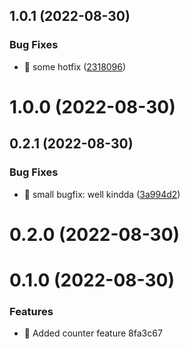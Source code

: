 ## 1.0.1 (2022-08-30)


### Bug Fixes

* :bug: some hotfix ([2318096](https://github.com/kwaoquaye/rtl-with-gitex/commits/2318096b554a6c1381d9db718ad3114d2e8cd4b9))



# 1.0.0 (2022-08-30)



## 0.2.1 (2022-08-30)


### Bug Fixes

* :bug: small bugfix: well kindda ([3a994d2](https://github.com/kwaoquaye/rtl-with-gitex/commits/3a994d2c0eebec060c1bb396c5c16593130c20c1))



# 0.2.0 (2022-08-30)



# 0.1.0 (2022-08-30)


### Features

* :bricks: Added counter feature 8fa3c67



